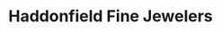 ---
title: "Haddonfield Fine Jewelers"
url: /haddonfield/haddonfield-fine-jewelers/
shop: jewelry
---